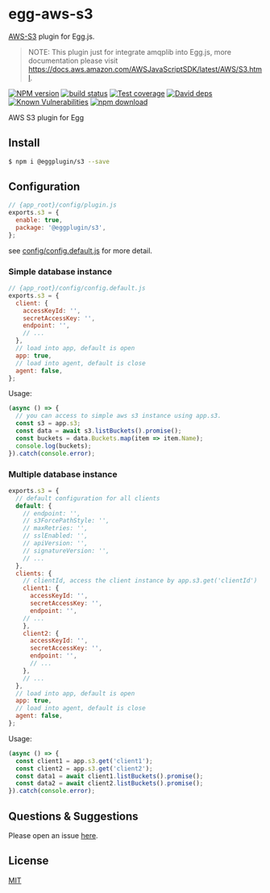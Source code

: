 # egg-aws-s3

[AWS-S3](https://github.com/aws/aws-sdk-js) plugin for Egg.js.

> NOTE: This plugin just for integrate amqplib into Egg.js, more documentation please visit https://docs.aws.amazon.com/AWSJavaScriptSDK/latest/AWS/S3.html.

[![NPM version][npm-image]][npm-url]
[![build status][travis-image]][travis-url]
[![Test coverage][codecov-image]][codecov-url]
[![David deps][david-image]][david-url]
[![Known Vulnerabilities][snyk-image]][snyk-url]
[![npm download][download-image]][download-url]

[npm-image]: https://img.shields.io/npm/v/@eggplugin/s3.svg?style=flat-square
[npm-url]: https://npmjs.org/package/@eggplugin/s3
[travis-image]: https://img.shields.io/travis/eggjs/@eggplugin/s3.svg?style=flat-square
[travis-url]: https://travis-ci.org/eggjs/@eggplugin/s3
[codecov-image]: https://img.shields.io/codecov/c/github/eggjs/@eggplugin/s3.svg?style=flat-square
[codecov-url]: https://codecov.io/github/eggjs/@eggplugin/s3?branch=master
[david-image]: https://img.shields.io/david/eggjs/@eggplugin/s3.svg?style=flat-square
[david-url]: https://david-dm.org/eggjs/@eggplugin/s3
[snyk-image]: https://snyk.io/test/npm/@eggplugin/s3/badge.svg?style=flat-square
[snyk-url]: https://snyk.io/test/npm/@eggplugin/s3
[download-image]: https://img.shields.io/npm/dm/@eggplugin/s3.svg?style=flat-square
[download-url]: https://npmjs.org/package/@eggplugin/s3

AWS S3 plugin for Egg

## Install

```bash
$ npm i @eggplugin/s3 --save
```

## Configuration

```js
// {app_root}/config/plugin.js
exports.s3 = {
  enable: true,
  package: '@eggplugin/s3',
};
```
see [config/config.default.js](config/config.default.js) for more detail.

### Simple database instance

```js
// {app_root}/config/config.default.js
exports.s3 = {
  client: {
    accessKeyId: '',
    secretAccessKey: '',
    endpoint: '',
    // ...
  },
  // load into app, default is open
  app: true,
  // load into agent, default is close
  agent: false,
};
```

Usage:

```js
(async () => {
  // you can access to simple aws s3 instance using app.s3.
  const s3 = app.s3;
  const data = await s3.listBuckets().promise();
  const buckets = data.Buckets.map(item => item.Name);
  console.log(buckets);
}).catch(console.error);
```

### Multiple database instance

```js
exports.s3 = {
  // default configuration for all clients
  default: {
    // endpoint: '',
    // s3ForcePathStyle: '',
    // maxRetries: '',
    // sslEnabled: '',
    // apiVersion: '',
    // signatureVersion: '',
    // ...
  },
  clients: {
    // clientId, access the client instance by app.s3.get('clientId')
    client1: {
      accessKeyId: '',
      secretAccessKey: '',
      endpoint: '',
    // ...
    },
    client2: {
      accessKeyId: '',
      secretAccessKey: '',
      endpoint: '',
      // ...
    },
    // ...
  },
  // load into app, default is open
  app: true,
  // load into agent, default is close
  agent: false,
};
```

Usage:

```js
(async () => {
  const client1 = app.s3.get('client1'); 
  const client2 = app.s3.get('client2'); 
  const data1 = await client1.listBuckets().promise();
  const data2 = await client2.listBuckets().promise();
}).catch(console.error);
```

## Questions & Suggestions

Please open an issue [here](https://github.com/fuxingZhang/egg-s3/issues).

## License

[MIT](LICENSE)